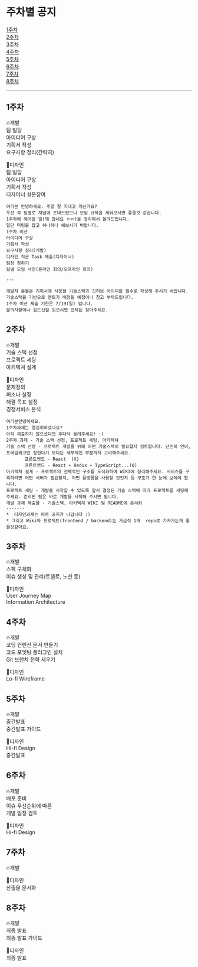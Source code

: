 # 주차별 공지

[1주차](#1주차)  
[2주차](#2주차)  
[3주차](#3주차)  
[4주차](#4주차)  
[5주차](#5주차)  
[6주차](#6주차)  
[7주차](#7주차)  
[8주차](#8주차)

---

## 1주차

🔥개발  
팀 빌딩  
아이디어 구상  
기획서 작성  
요구사항 정리(간략히)

💖디자인  
팀 빌딩  
아이디어 구상  
기획서 작성  
디자이너 설문참여

    여러분 안녕하세요. 주말 잘 지내고 계신가요?
    우선 각 팀별로 채널에 초대드렸으니 모임 규칙을 세워보시면 좋을것 같습니다.
    1주차에 해아할 일(꽤 많네요 ㅠㅠ)을 정리해서 올려드립니다.
    일단 미팅을 잡고 하나하나 해보시기 바랍니다.
    1주차 미션
    아이디어 구상
    기획서 작성
    요구사항 정리(개발)
    디자인 직군 Task 제출(디자이너)
    팀장 정하기
    팀별 모임 사진(온라인 회의/오프라인 회의)

    ---

    개발자 분들은 기획서에 사용할 기술스택과 깃허브 아이디를 필수로 작성해 주시기 바랍니다.
    기술스택을 기반으로 멘토가 배정될 예정이니 참고 부탁드립니다.
    1주차 미션 제출 기한은 7/19(일) 입니다.
    문의사항이나 힘드신점 있으시면 언제든 찾아주세요.

## 2주차

🔥개발  
기술 스택 선정  
프로젝트 세팅  
아키텍쳐 설계

💖디자인  
문제정의  
퍼소나 설정  
해결 목표 설정  
경쟁서비스 분석

    여러분안녕하세요.
    1주차과제는 열심히하셨나요?
    아직 제출하지 않으셨다면 후다닥 올려주세요! :)
    2주차 과제 - 기술 스택 선정, 프로젝트 세팅, 아키텍쳐
    기술 스택 선정 - 프로젝트 개발을 위해 어떤 기술스택이 필요할지 검토합니다. 단순히 언어, 프레임워크만 정한다기 보다는 세부적인 부분까지 고려해주세요.
           프론트엔드 - React  (X)
           프론트엔드 - React + Redux + TypeScript...(O)
    아키텍쳐 설계 - 프로젝트의 전체적인 구조를 도식화하여 WIKI에 정리해주세요. 서비스를 구축하려면 어떤 서버가 필요할지, 어떤 플랫폼을 사용할 것인지 등 구조가 한 눈에 보여야 합니다.
    프로젝트 세팅 - 개발을 시작할 수 있도록 앞서 결정된 기술 스택에 따라 프로젝트를 세팅해주세요. 준비된 팀은 바로 개발을 시작해 주시면 됩니다.
    개발 과제 제출물 - 기술스택, 아키텍쳐 WIKI 및 README에 문서화
    -------
    *  디자인과제는 따로 공지가 나갑니다 :)
    * 그리고 Wiki와 프로젝트(frontend / backend)는 가급적 1개  repo로 가져가는게 좋을것같아요.

## 3주차

🔥개발  
스펙 구체화  
이슈 생성 및 관리(트렐로, 노션 등)

💖디자인  
User Journey Map  
Information Architecture

## 4주차

🔥개발  
코딩 컨벤션 문서 만들기  
코드 포멧팅 플러그인 설치  
Git 브랜치 전략 세우기

💖디자인  
Lo-fi Wireframe

## 5주차

🔥개발  
중간발표  
중간발표 가이드

💖디자인  
Hi-fi Design  
중간발표

## 6주차

🔥개발  
배포 준비  
이슈 우선순위에 따른  
개발 일정 검토

💖디자인  
Hi-fi Design

## 7주차

🔥개발

💖디자인  
산출물 문서화

## 8주차

🔥개발  
최종 발표  
최종 발표 가이드

💖디자인  
최종 발표
